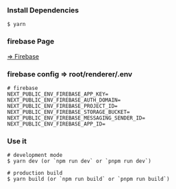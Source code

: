 ### Install Dependencies

```
$ yarn
```

### firebase Page

<a href='https://console.firebase.google.com' rel='noopener' rel='noreferrer' target='_black'>=> Firebase</a>

### firebase config => root/renderer/.env

```
# firebase
NEXT_PUBLIC_ENV_FIREBASE_APP_KEY=
NEXT_PUBLIC_ENV_FIREBASE_AUTH_DOMAIN=
NEXT_PUBLIC_ENV_FIREBASE_PROJECT_ID=
NEXT_PUBLIC_ENV_FIREBASE_STORAGE_BUCKET=
NEXT_PUBLIC_ENV_FIREBASE_MESSAGING_SENDER_ID=
NEXT_PUBLIC_ENV_FIREBASE_APP_ID=
```

### Use it

```
# development mode
$ yarn dev (or `npm run dev` or `pnpm run dev`)

# production build
$ yarn build (or `npm run build` or `pnpm run build`)
```
